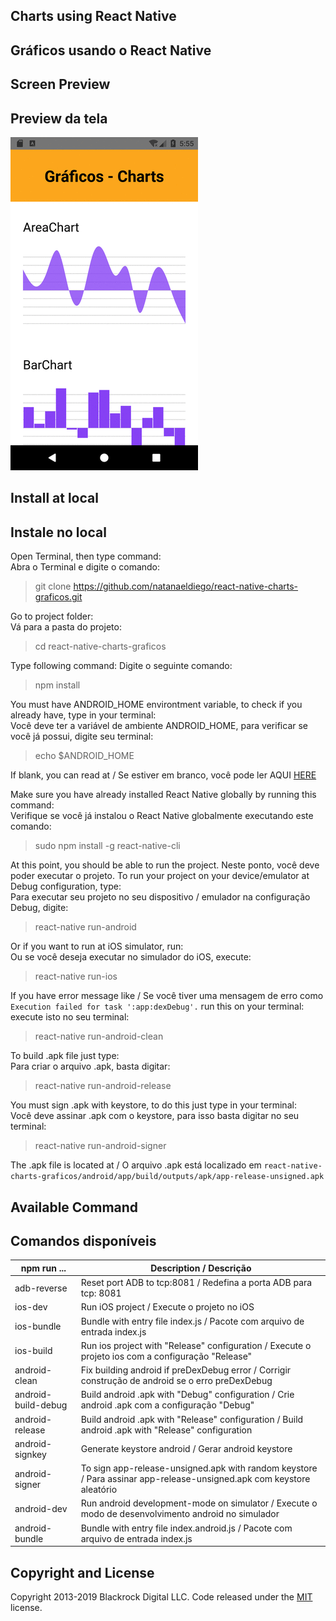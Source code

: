 ## Charts using React Native

## Gráficos usando o React Native

## Screen Preview

## Preview da tela

![Hook Preview](https://raw.githubusercontent.com/natanaeldiego/react-native-charts-graficos/master/img/Screenshot.gif)

## Install at local

## Instale no local

Open Terminal, then type command:  
Abra o Terminal e digite o comando:

> git clone https://github.com/natanaeldiego/react-native-charts-graficos.git

Go to project folder:  
Vá para a pasta do projeto:

> cd react-native-charts-graficos

Type following command:
Digite o seguinte comando:

> npm install

You must have ANDROID_HOME environtment variable, to check if you already have, type in your terminal:  
Você deve ter a variável de ambiente ANDROID_HOME, para verificar se você já possui, digite seu terminal:

> echo \$ANDROID_HOME

If blank, you can read at / Se estiver em branco, você pode ler AQUI [HERE](https://goo.gl/XSBmwE)

Make sure you have already installed React Native globally by running this command:  
Verifique se você já instalou o React Native globalmente executando este comando:

> sudo npm install -g react-native-cli

At this point, you should be able to run the project.
Neste ponto, você deve poder executar o projeto.
To run your project on your device/emulator at Debug configuration, type:  
Para executar seu projeto no seu dispositivo / emulador na configuração Debug, digite:

> react-native run-android

Or if you want to run at iOS simulator, run:  
Ou se você deseja executar no simulador do iOS, execute:

> react-native run-ios

If you have error message like / Se você tiver uma mensagem de erro como `Execution failed for task ':app:dexDebug'.` run this on your terminal:  
execute isto no seu terminal:

> react-native run-android-clean

To build .apk file just type:  
Para criar o arquivo .apk, basta digitar:

> react-native run-android-release

You must sign .apk with keystore, to do this just type in your terminal:  
Você deve assinar .apk com o keystore, para isso basta digitar no seu terminal:

> react-native run-android-signer

The .apk file is located at / O arquivo .apk está localizado em `react-native-charts-graficos/android/app/build/outputs/apk/app-release-unsigned.apk`

## Available Command

## Comandos disponíveis

| npm run ...         | Description / Descrição                                                                                              |
| ------------------- | -------------------------------------------------------------------------------------------------------------------- |
| adb-reverse         | Reset port ADB to tcp:8081 / Redefina a porta ADB para tcp: 8081                                                     |
| ios-dev             | Run iOS project / Execute o projeto no iOS                                                                           |
| ios-bundle          | Bundle with entry file index.js / Pacote com arquivo de entrada index.js                                             |
| ios-build           | Run ios project with "Release" configuration / Execute o projeto ios com a configuração "Release"                    |
| android-clean       | Fix building android if preDexDebug error / Corrigir construção de android se o erro preDexDebug                     |
| android-build-debug | Build android .apk with "Debug" configuration / Crie android .apk com a configuração "Debug"                         |
| android-release     | Build android .apk with "Release" configuration / Build android .apk with "Release" configuration                    |
| android-signkey     | Generate keystore android / Gerar android keystore                                                                   |
| android-signer      | To sign app-release-unsigned.apk with random keystore / Para assinar app-release-unsigned.apk com keystore aleatório |
| android-dev         | Run android development-mode on simulator / Execute o modo de desenvolvimento android no simulador                   |
| android-bundle      | Bundle with entry file index.android.js / Pacote com arquivo de entrada index.js                                     |

## Copyright and License

Copyright 2013-2019 Blackrock Digital LLC. Code released under the [MIT](https://github.com/BlackrockDigital/startbootstrap-resume/blob/gh-pages/LICENSE) license.
